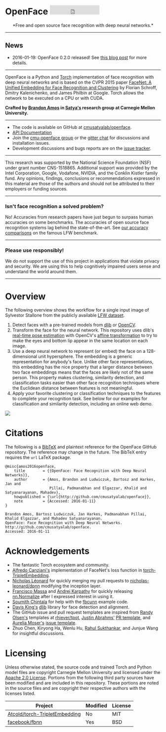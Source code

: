 # OpenFace <iframe src="https://ghbtns.com/github-btn.html?user=cmusatyalab&repo=openface&type=star&count=true&size=large" frameborder="0" scrolling="0" width="160px" height="30px"></iframe>

<center>
*Free and open source face recognition with
deep neural networks.*
</center>

---

## News

+ 2016-01-19: OpenFace 0.2.0 released!
  See [this blog post](http://bamos.github.io/2016/01/19/openface-0.2.0/)
  for more details.

---

OpenFace is a Python and [Torch](http://torch.ch) implementation of
face recognition with deep neural networks and is based on
the CVPR 2015 paper
[FaceNet: A Unified Embedding for Face Recognition and Clustering](http://www.cv-foundation.org/openaccess/content_cvpr_2015/app/1A_089.pdf)
by Florian Schroff, Dmitry Kalenichenko, and James Philbin at Google.
Torch allows the network to be executed on a CPU or with CUDA.

**Crafted by [Brandon Amos](http://bamos.github.io) in
[Satya's](https://www.cs.cmu.edu/~satya/) research group at
Carnegie Mellon University.**

---

+ The code is available on GitHub at
  [cmusatyalab/openface](https://github.com/cmusatyalab/openface).
+ [API Documentation](http://openface-api.readthedocs.org/en/latest/index.html)
+ Join the
  [cmu-openface group](https://groups.google.com/forum/#!forum/cmu-openface)
  or the
  [gitter chat](https://gitter.im/cmusatyalab/openface)
  for discussions and installation issues.
+ Development discussions and bugs reports are on the
  [issue tracker](https://github.com/cmusatyalab/openface/issues).

---

This research was supported by the National Science Foundation (NSF)
under grant number CNS-1518865.  Additional support
was provided by the Intel Corporation, Google, Vodafone, NVIDIA, and the
Conklin Kistler family fund.  Any opinions, findings, conclusions or
recommendations expressed in this material are those of the authors
and should not be attributed to their employers or funding sources.

---

### Isn't face recognition a solved problem?
No! Accuracies from research papers have just begun to surpass
human accuracies on some benchmarks.
The accuracies of open source face recognition systems lag
behind the state-of-the-art.
See [our accuracy comparisons](http://cmusatyalab.github.io/openface/models-and-accuracies/)
on the famous LFW benchmark.

---

### Please use responsibly!

We do not support the use of this project in applications
that violate privacy and security.
We are using this to help cognitively impaired users
sense and understand the world around them.

---

# Overview

The following overview shows the workflow for a single input
image of Sylvestor Stallone from the publicly available
[LFW dataset](http://vis-www.cs.umass.edu/lfw/person/Sylvester_Stallone.html).

1. Detect faces with a pre-trained models from
  [dlib](http://blog.dlib.net/2014/02/dlib-186-released-make-your-own-object.html)
  or
  [OpenCV](http://docs.opencv.org/master/d7/d8b/tutorial_py_face_detection.html).
2. Transform the face for the neural network.
   This repository uses dlib's
   [real-time pose estimation](http://blog.dlib.net/2014/08/real-time-face-pose-estimation.html)
   with OpenCV's
   [affine transformation](http://docs.opencv.org/doc/tutorials/imgproc/imgtrans/warp_affine/warp_affine.html)
   to try to make the eyes and bottom lip appear in
   the same location on each image.
3. Use a deep neural network to represent (or embed) the face on
   a 128-dimensional unit hypersphere.
   The embedding is a generic representation for anybody's face.
   Unlike other face representations, this embedding has the nice property
   that a larger distance between two face embeddings means
   that the faces are likely not of the same person.
   This property makes clustering, similarity detection,
   and classification tasks easier than other face recognition
   techniques where the Euclidean distance between
   features is not meaningful.
4. Apply your favorite clustering or classification techniques
   to the features to complete your recognition task.
   See below for our examples for classification and
   similarity detection, including an online web demo.

![](https://raw.githubusercontent.com/cmusatyalab/openface/master/images/summary.jpg)

# Citations

The following is a [BibTeX](http://www.bibtex.org/)
and plaintext reference
for the OpenFace GitHub repository.
The reference may change in the future.
The BibTeX entry requires the `url` LaTeX package.

```
@misc{amos2016openface,
    title        = {{OpenFace: Face Recognition with Deep Neural Networks}},
    author       = {Amos, Brandon and Ludwiczuk, Bartosz and Harkes, Jan and
                    Pillai, Padmanabhan and Elgazzar, Khalid and Satyanarayanan, Mahadev},
    howpublished = {\url{http://github.com/cmusatyalab/openface}},
    note         = {Accessed: 2016-01-11}
}

Brandon Amos, Bartosz Ludwiczuk, Jan Harkes, Padmanabhan Pillai,
Khalid Elgazzar, and Mahadev Satyanarayanan.
OpenFace: Face Recognition with Deep Neural Networks.
http://github.com/cmusatyalab/openface.
Accessed: 2016-01-11
```

# Acknowledgements
+ The fantastic Torch ecosystem and community.
+ [Alfredo Canziani's](https://github.com/Atcold)
  implementation of FaceNet's loss function in
  [torch-TripletEmbedding](https://github.com/Atcold/torch-TripletEmbedding).
+ [Nicholas Léonard](https://github.com/nicholas-leonard)
  for quickly merging my pull requests to
  [nicholas-leonard/dpnn](https://github.com/nicholas-leonard/dpnn)
  modifying the inception layer.
+ [Francisco Massa](https://github.com/fmassa)
  and
  [Andrej Karpathy](http://cs.stanford.edu/people/karpathy/)
  for
  quickly releasing [nn.Normalize](https://github.com/torch/nn/pull/341)
  after I expressed interest in using it.
+ [Soumith Chintala](https://github.com/soumith) for
  help with the [fbcunn](https://github.com/facebook/fbcunn)
  example code.
+ [Davis King's](https://github.com/davisking) [dlib](https://github.com/davisking/dlib)
  library for face detection and alignment.
+ The GitHub issue and pull request templates are inspired from
  [Randy Olsen's](http://www.randalolson.com/) templates at [rhiever/tpot](https://github.com/rhiever/tpot),
  [Justin Abrahms'](https://justin.abrah.ms/) [PR template](https://quickleft.com/blog/pull-request-templates-make-code-review-easier/),
  and
  [Aurelia Moser's](http://algorhyth.ms/) [issue template](https://bl.ocks.org/auremoser/72803ba969d0e61ff070).
+ Zhuo Chen, Kiryong Ha, Wenlu Hu,
  [Rahul Sukthankar](http://www.cs.cmu.edu/~rahuls/), and
  Junjue Wang for insightful discussions.

# Licensing
Unless otherwise stated, the source code and trained Torch and Python
model files are copyright Carnegie Mellon University and licensed
under the
[Apache 2.0 License](https://github.com/cmusatyalab/openface/blob/master/LICENSE).
Portions from the following third party sources have
been modified and are included in this repository.
These portions are noted in the source files and are
copyright their respective authors with
the licenses listed.

Project | Modified | License
---|---|---|
[Atcold/torch-TripletEmbedding](https://github.com/Atcold/torch-TripletEmbedding) | No | MIT
[facebook/fbnn](https://github.com/facebook/fbnn) | Yes | BSD
